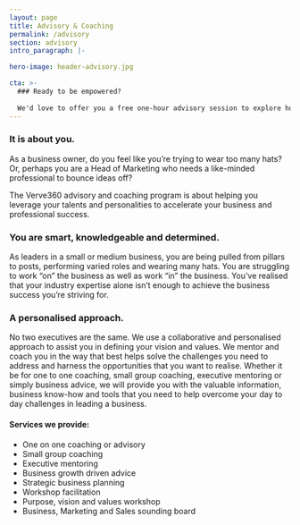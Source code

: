 ```yaml
---
layout: page
title: Advisory & Coaching
permalink: /advisory
section: advisory
intro_paragraph: |-

hero-image: header-advisory.jpg

cta: >-
  ### Ready to be empowered?
  
  We'd love to offer you a free one-hour advisory session to explore how to accelerate and achieve sustainable growth.
---
```


### It is about you.
  As a business owner, do you feel like you’re trying to wear too many hats? Or, perhaps you are a Head of Marketing who needs a like-minded professional to bounce ideas off?
  
  
  The Verve360 advisory and coaching program is about helping you leverage your talents and personalities to accelerate your business and professional success.
  
  
### You are smart, knowledgeable and determined.
  As leaders in a small or medium business, you are being pulled from pillars to posts, performing varied roles and wearing many hats. You are struggling to work “on” the business as well as work “in” the business. You’ve realised that your industry expertise alone isn’t enough to achieve the business success you’re striving for.
  
  
### A personalised approach.
  No two executives are the same. We use a collaborative and personalised approach to assist you in defining your vision and values. We mentor and coach you in the way that best helps solve the challenges you need to address and harness the opportunities that you want to realise.
  Whether it be for one to one coaching, small group coaching, executive mentoring or simply business advice, we will provide you with the valuable information, business know-how and tools that you need to help overcome your day to day challenges in leading a business.
  

#### Services we provide:

  * One on one coaching or advisory
  * Small group coaching
  * Executive mentoring
  * Business growth driven advice
  * Strategic business planning 
  * Workshop facilitation
  * Purpose, vision and values workshop 
  * Business, Marketing and Sales sounding board